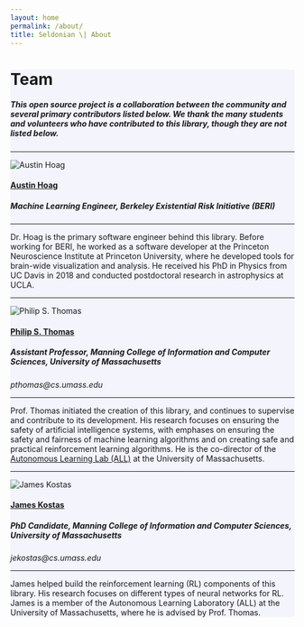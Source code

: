 ```yaml
---
layout: home
permalink: /about/
title: Seldonian \| About
---
```


<!-- Main Container -->
<div class="container p-3 my-5 border" style="background-color: #f3f4fc;">
<h1 class="mb-3">Team</h1>
<h5 class="mb-3">This open source project is a collaboration between the community and several primary contributors listed below. We thank the many students and volunteers who have contributed to this library, though they are not listed below.</h5>

<hr class="my-2">
<div class="container">
    <div class="row">
        <div class="col-md-2">
            <img src="{{ "/assets/img/austin_photo.jpg" | relative_url}}" class="img-fluid mx-auto d-block rounded shadow p-3 mb-5 bg-white" alt="Austin Hoag"> 
        </div>
        <div class="col-md-10">
            <h4><a href="https://austinhoag.github.io/">Austin Hoag</a></h4>
            <h5>Machine Learning Engineer, Berkeley Existential Risk Initiative (BERI)</h5>
            <hr>
            Dr. Hoag is the primary software engineer behind this library. Before working for BERI, he worked as a software developer at the Princeton Neuroscience Institute at Princeton University, where he developed tools for brain-wide visualization and analysis. He received his PhD in Physics from UC Davis in 2018 and conducted postdoctoral research in astrophysics at UCLA. 
        </div>
    </div>
</div>

<hr class="my-2">
<div class="container">
    <div class="row">
        <div class="col-md-2">
            <img src="https://people.cs.umass.edu/~pthomas/img/my_picture.jpg" class="img-fluid mx-auto d-block rounded shadow p-3 mb-5 bg-white" alt="Philip S. Thomas"> 
        </div>
        <div class="col-md-10">
            <h4><a href="https://people.cs.umass.edu/~pthomas/">Philip S. Thomas</a></h4>
            <h5>Assistant Professor, Manning College of Information and Computer Sciences, University of Massachusetts</h5>
            <i>pthomas@cs.umass.edu</i>
            <hr>
            Prof. Thomas initiated the creation of this library, and continues to supervise and contribute to its development. His research focuses on ensuring the safety of artificial intelligence systems, with emphases on ensuring the safety and fairness of machine learning algorithms and on creating safe and practical reinforcement learning algorithms. He is the co-director of the <a href="https://all.cs.umass.edu/">Autonomous Learning Lab (ALL)</a> at the University of Massachusetts.
        </div>
    </div>
</div>

<hr class="my-2">
<div class="container">
    <div class="row">
        <div class="col-md-2">
            <img src="https://people.cs.umass.edu/~jekostas/my_picture.jpg" class="img-fluid mx-auto d-block rounded shadow p-3 mb-5 bg-white" alt="James Kostas"> 
        </div>
        <div class="col-md-10">
            <h4><a href="https://people.cs.umass.edu/~jekostas/jekostas.html">James Kostas </a></h4>
            <h5>PhD Candidate, Manning College of Information and Computer Sciences, University of Massachusetts</h5>
            <i>jekostas@cs.umass.edu</i>
            <hr>
            James helped build the reinforcement learning (RL) components of this library.  His research focuses on different types of neural networks for RL. James is a member of the Autonomous Learning Laboratory (ALL) at the University of Massachusetts, where he is advised by Prof. Thomas.
        </div>
    </div>
</div>
</div>